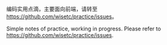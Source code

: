 编码实用点滴，主要面向前端，请转至 <https://github.com/wisetc/practice/issues>。

Simple notes of practice, working in progress. Please refer to <https://github.com/wisetc/practice/issues>.
